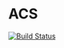 # ACS

[![Build Status](https://ci.appveyor.com/api/projects/status/github/saersamani/ACS.jl?svg=true)](https://ci.appveyor.com/project/saersamani/ACS-jl)
